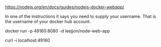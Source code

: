 https://nodejs.org/en/docs/guides/nodejs-docker-webapp/

In one of the instructions it says you need to supply your username. That is the username of your docker hub account.

docker run -p 49160:8080 -d leejjon/node-web-app

curl -i localhost:49160
